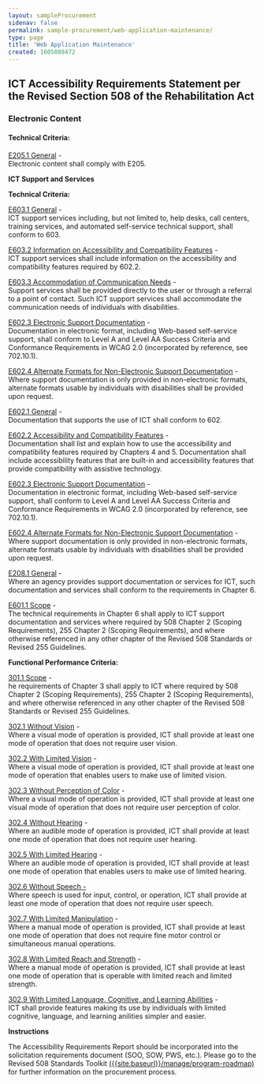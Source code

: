 ```yaml
---
layout: sampleProcurement 
sidenav: false 
permalink: sample-procurement/web-application-maintenance/
type: page
title: 'Web Application Maintenance'
created: 1605888472
---
```


## ICT Accessibility Requirements Statement per the Revised Section 508 of the Rehabilitation Act

### Electronic Content

#### Technical Criteria:

[E205.1 General][1] -  
Electronic content shall comply with E205.

  


**ICT Support and Services**

**Technical Criteria:**

[E603.1 General][2] -  
ICT support services including, but not limited to, help desks, call centers, training services, and automated self-service technical support, shall conform to 603.

[E603.2 Information on Accessibility and Compatibility Features][2] -  
ICT support services shall include information on the accessibility and compatibility features required by 602.2.

[E603.3 Accommodation of Communication Needs][2] -  
Support services shall be provided directly to the user or through a referral to a point of contact. Such ICT support services shall accommodate the communication needs of individuals with disabilities.

[E602.3 Electronic Support Documentation][3] -  
Documentation in electronic format, including Web-based self-service support, shall conform to Level A and Level AA Success Criteria and Conformance Requirements in WCAG 2.0 (incorporated by reference, see 702.10.1).

[E602.4 Alternate Formats for Non-Electronic Support Documentation][3] -  
Where support documentation is only provided in non-electronic formats, alternate formats usable by individuals with disabilities shall be provided upon request.

[E602.1 General][4] -  
Documentation that supports the use of ICT shall conform to 602.

[E602.2 Accessibility and Compatibility Features][4] -  
Documentation shall list and explain how to use the accessibility and compatibility features required by Chapters 4 and 5. Documentation shall include accessibility features that are built-in and accessibility features that provide compatibility with assistive technology.

[E602.3 Electronic Support Documentation][4] -  
Documentation in electronic format, including Web-based self-service support, shall conform to Level A and Level AA Success Criteria and Conformance Requirements in WCAG 2.0 (incorporated by reference, see 702.10.1).

[E602.4 Alternate Formats for Non-Electronic Support Documentation][4] -  
Where support documentation is only provided in non-electronic formats, alternate formats usable by individuals with disabilities shall be provided upon request.

[E208.1 General][5] -  
Where an agency provides support documentation or services for ICT, such documentation and services shall conform to the requirements in Chapter 6.

[E601.1 Scope][5] -  
The technical requirements in Chapter 6 shall apply to ICT support documentation and services where required by 508 Chapter 2 (Scoping Requirements), 255 Chapter 2 (Scoping Requirements), and where otherwise referenced in any other chapter of the Revised 508 Standards or Revised 255 Guidelines.

  


**Functional Performance Criteria:**

[301.1 Scope][6] -  
he requirements of Chapter 3 shall apply to ICT where required by 508 Chapter 2 (Scoping Requirements), 255 Chapter 2 (Scoping Requirements), and where otherwise referenced in any other chapter of the Revised 508 Standards or Revised 255 Guidelines.

[302.1 Without Vision][7] -  
Where a visual mode of operation is provided, ICT shall provide at least one mode of operation that does not require user vision.

[302.2 With Limited Vision][7] -  
Where a visual mode of operation is provided, ICT shall provide at least one mode of operation that enables users to make use of limited vision.

[302.3 Without Perception of Color][7] -  
Where a visual mode of operation is provided, ICT shall provide at least one visual mode of operation that does not require user perception of color.

[302.4 Without Hearing][7] -  
Where an audible mode of operation is provided, ICT shall provide at least one mode of operation that does not require user hearing.

[302.5 With Limited Hearing][7] -  
Where an audible mode of operation is provided, ICT shall provide at least one mode of operation that enables users to make use of limited hearing.

[302.6 Without Speech -][7]  
Where speech is used for input, control, or operation, ICT shall provide at least one mode of operation that does not require user speech.

[302.7 With Limited Manipulation][7] -  
Where a manual mode of operation is provided, ICT shall provide at least one mode of operation that does not require fine motor control or simultaneous manual operations.

[302.8 With Limited Reach and Strength][7] -  
Where a manual mode of operation is provided, ICT shall provide at least one mode of operation that is operable with limited reach and limited strength.

[302.9 With Limited Language, Cognitive, and Learning Abilities][7] -  
ICT shall provide features making its use by individuals with limited cognitive, language, and learning anilities simpler and easier.

  


**Instructions**

The Accessibility Requirements Report should be incorporated into the solicitation requirements document (SOO, SOW, PWS, etc.). Please go to the Revised 508 Standards Toolkit [({{site.baseurl}}/manage/program-roadmap)][8] for further information on the procurement process.

 [1]: {{site.baseurl}}/ict-accessibility#e205_1_general
 [2]: {{site.baseurl}}/ict-accessibility#e603_1__e603_2__e603_3
 [3]: {{site.baseurl}}/ict-accessibility#e602_3__e602_4
 [4]: {{site.baseurl}}/ict-accessibility#e602_1_general
 [5]: {{site.baseurl}}/ict-accessibility#e208_1_general
 [6]: {{site.baseurl}}/ict-accessibility#e301_1
 [7]: {{site.baseurl}}/ict-accessibility#e302_1
 [8]: {{site.baseurl}}/manage/program-roadmap